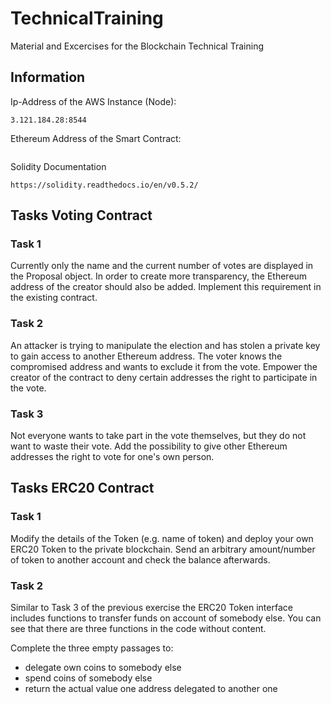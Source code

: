 # TechnicalTraining
Material and Excercises for the Blockchain Technical Training

## Information

Ip-Address of the AWS Instance (Node):

```
3.121.184.28:8544
```

Ethereum Address of the Smart Contract: 
```

```

Solidity Documentation 
```
https://solidity.readthedocs.io/en/v0.5.2/
```

## Tasks Voting Contract

### Task 1

Currently only the name and the current number of votes are displayed in the Proposal object. In order to create more transparency, the Ethereum address of the creator should also be added. Implement this requirement in the existing contract.

### Task 2

An attacker is trying to manipulate the election and has stolen a private key to gain access to another Ethereum address. The voter knows the compromised address and wants to exclude it from the vote. Empower the creator of the contract to deny certain addresses the right to participate in the vote.

### Task 3

Not everyone wants to take part in the vote themselves, but they do not want to waste their vote. Add the possibility to give other Ethereum addresses the right to vote for one's own person.

## Tasks ERC20 Contract

### Task 1

Modify the details of the Token (e.g. name of token) and deploy your own ERC20 Token to the private blockchain.
Send an arbitrary amount/number of token to another account and check the balance afterwards.

### Task 2

Similar to Task 3 of the previous exercise the ERC20 Token interface includes functions to transfer funds on account of somebody else. You can see that there are three functions in the code without content. 

Complete the three empty passages to:
* delegate own coins to somebody else
* spend coins of somebody else
* return the actual value one address delegated to another one

